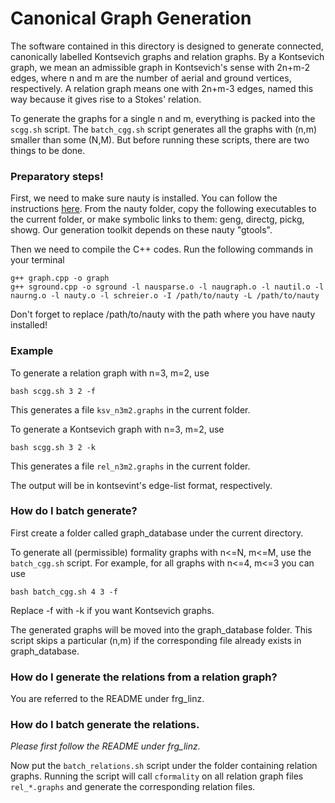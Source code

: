 # Canonical Graph Generation

The software contained in this directory is designed to generate connected, canonically labelled Kontsevich graphs and relation graphs. By a Kontsevich graph, we mean an admissible graph in Kontsevich's sense with 2n+m-2 edges, where n and m are the number of aerial and ground vertices, respectively. A relation graph means one with 2n+m-3 edges, named this way because it gives rise to a Stokes' relation.

To generate the graphs for a single n and m, everything is packed into the `scgg.sh` script. The `batch_cgg.sh` script generates all the graphs with (n,m) smaller than some (N,M). But before running these scripts, there are two things to be done.

### Preparatory steps!

First, we need to make sure nauty is installed. You can follow the instructions [here](https://pallini.di.uniroma1.it/index.html). From the nauty folder, copy the following executables to the current folder, or make symbolic links to them: geng, directg, pickg, showg. Our generation toolkit depends on these nauty "gtools".

Then we need to compile the C++ codes. Run the following commands in your terminal

	g++ graph.cpp -o graph
	g++ sground.cpp -o sground -l nausparse.o -l naugraph.o -l nautil.o -l naurng.o -l nauty.o -l schreier.o -I /path/to/nauty -L /path/to/nauty

Don't forget to replace /path/to/nauty with the path where you have nauty installed!

### Example

To generate a relation graph with n=3, m=2, use

	bash scgg.sh 3 2 -f
	
This generates a file `ksv_n3m2.graphs` in the current folder.

To generate a Kontsevich graph with n=3, m=2, use

	bash scgg.sh 3 2 -k

This generates a file `rel_n3m2.graphs` in the current folder.

The output will be in kontsevint's edge-list format, respectively.

### How do I batch generate?

First create a folder called graph_database under the current directory.

To generate all (permissible) formality graphs with n<=N, m<=M, use the `batch_cgg.sh` script. For example, for all graphs with n<=4, m<=3 you can use

	bash batch_cgg.sh 4 3 -f

Replace -f with -k if you want Kontsevich graphs.

The generated graphs will be moved into the graph_database folder. This script skips a particular (n,m) if the corresponding file already exists in graph_database.

### How do I generate the relations from a relation graph?

You are referred to the README under frg_linz.

### How do I batch generate the relations.

*Please first follow the README under frg_linz.*

Now put the `batch_relations.sh` script under the folder containing relation graphs. Running the script will call `cformality` on all relation graph files `rel_*.graphs` and generate the corresponding relation files.